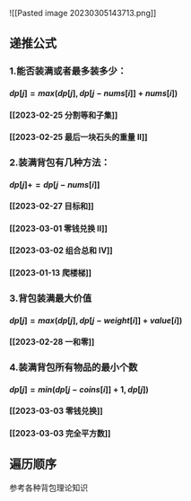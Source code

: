 ![[Pasted image 20230305143713.png]]

## 递推公式
### 1.能否装满或者最多装多少：

#### $dp[j] = max(dp[j], dp[j - nums[i]] + nums[i])$
#### [[2023-02-25  分割等和子集]]
#### [[2023-02-25 最后一块石头的重量 II]]

### 2.装满背包有几种方法：

#### $dp[j] += dp[j - nums[i]]$
#### [[2023-02-27 目标和]]
#### [[2023-03-01 零钱兑换 II]]
#### [[2023-03-02 组合总和 Ⅳ]]
#### [[2023-01-13 爬楼梯]]

### 3.背包装满最大价值

#### $dp[j] = max(dp[j], dp[j - weight[i]] + value[i])$
#### [[2023-02-28 一和零]]

### 4.装满背包所有物品的最小个数

#### $dp[j] = min(dp[j - coins[i]] + 1, dp[j])$
#### [[2023-03-03 零钱兑换]]
#### [[2023-03-03 完全平方数]]


## 遍历顺序
参考各种背包理论知识
